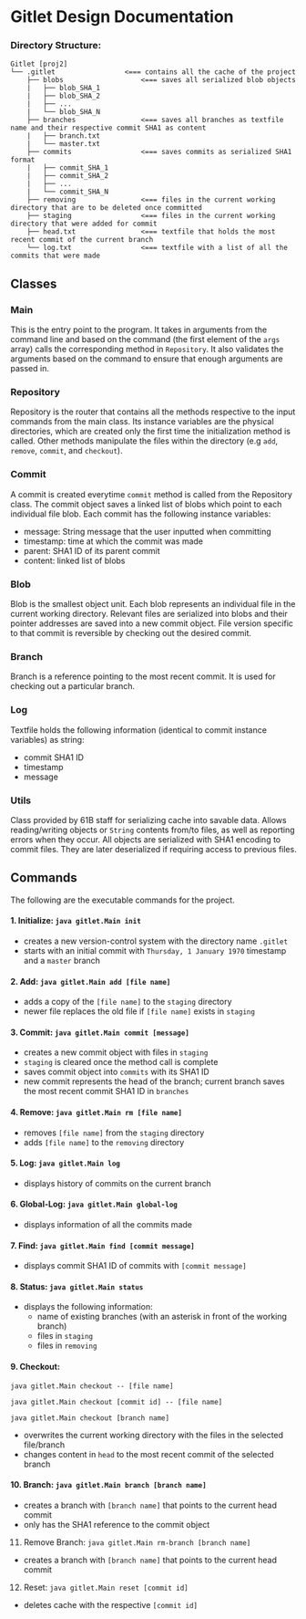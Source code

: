 # Gitlet Design Documentation

### Directory Structure:

```
Gitlet [proj2]                  
└── .gitlet                 <=== contains all the cache of the project
    ├── blobs                   <=== saves all serialized blob objects
    |   ├── blob_SHA_1                
    |   ├── blob_SHA_2
    |   ├── ...
    |   └── blob_SHA_N              
    ├── branches                <=== saves all branches as textfile name and their respective commit SHA1 as content
    |   ├── branch.txt               
    |   └── master.txt
    ├── commits                 <=== saves commits as serialized SHA1 format
    |   ├── commit_SHA_1                
    |   ├── commit_SHA_2
    |   ├── ...
    |   └── commit_SHA_N
    ├── removing                <=== files in the current working directory that are to be deleted once committed
    ├── staging                 <=== files in the current working directory that were added for commit
    ├── head.txt                <=== textfile that holds the most recent commit of the current branch
    └── log.txt                 <=== textfile with a list of all the commits that were made
```
## **Classes**

### **Main**

This is the entry point to the program. It takes in arguments from the command line and based on the command (the first element of the `args` array) calls the corresponding method in `Repository`. It also validates the arguments based on the command to ensure that enough arguments are passed in.

### **Repository**

Repository is the router that contains all the methods respective to the input commands from the main class. Its instance variables are the physical directories, which are created only the first time the initialization method is called. Other methods manipulate the files within the directory (e.g `add`, `remove`, `commit`, and `checkout`).

### **Commit**

A commit is created everytime `commit` method is called from the Repository class. The commit object saves a linked list of blobs which point to each individual file blob. Each commit has the following instance variables:

* message: String message that the user inputted when committing
* timestamp: time at which the commit was made
* parent: SHA1 ID of its parent commit
* content: linked list of blobs

### **Blob**

Blob is the smallest object unit. Each blob represents an individual file in the current working directory. Relevant files are serialized into blobs and their pointer addresses are saved into a new commit object. File version specific to that commit is reversible by checking out the desired commit.

### **Branch**

Branch is a reference pointing to the most recent commit. It is used for checking out a particular branch.

### **Log**

Textfile holds the following information (identical to commit instance variables) as string:
  * commit SHA1 ID
  * timestamp
  * message

### **Utils**

Class provided by 61B staff for serializing cache into savable data. Allows reading/writing objects or `String` contents from/to files, as well as reporting errors when they occur. All objects are serialized with SHA1 encoding to commit files. They are later deserialized if requiring access to previous files.

## **Commands**

The following are the executable commands for the project.

#### 1. Initialize: `java gitlet.Main init`

* creates a new version-control system with the directory name `.gitlet`
* starts with an initial commit with `Thursday, 1 January 1970` timestamp and a `master` branch

#### 2. Add: `java gitlet.Main add [file name]`

* adds a copy of the `[file name]` to the `staging` directory
* newer file replaces the old file if `[file name]` exists in `staging`

#### 3. Commit: `java gitlet.Main commit [message]`

* creates a new commit object with files in `staging`
* `staging` is cleared once the method call is complete
* saves commit object into `commits` with its SHA1 ID
* new commit represents the head of the branch; current branch saves the most recent commit SHA1 ID in `branches`

#### 4. Remove: `java gitlet.Main rm [file name]`

* removes `[file name]` from the `staging` directory
* adds `[file name]` to the `removing` directory

#### 5. Log: `java gitlet.Main log`

* displays history of commits on the current branch

#### 6. Global-Log: `java gitlet.Main global-log`

* displays information of all the commits made

#### 7. Find: `java gitlet.Main find [commit message]`

* displays commit SHA1 ID of commits with `[commit message]`
 
#### 8. Status: `java gitlet.Main status`

* displays the following information:
   * name of existing branches (with an asterisk in front of the working branch)
   * files in `staging`
   * files in `removing`

#### 9. Checkout:

`java gitlet.Main checkout -- [file name]`

`java gitlet.Main checkout [commit id] -- [file name]`

`java gitlet.Main checkout [branch name]`

* overwrites the current working directory with the files in the selected file/branch
* changes content in `head` to the most recent commit of the selected branch


#### 10. Branch: `java gitlet.Main branch [branch name]`

* creates a branch with `[branch name]` that points to the current head commit
* only has the SHA1 reference to the commit object


11. Remove Branch: `java gitlet.Main rm-branch [branch name]`

* creates a branch with `[branch name]` that points to the current head commit


12. Reset: `java gitlet.Main reset [commit id]`

* deletes cache with the respective `[commit id]`

